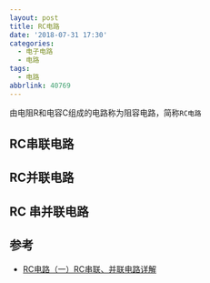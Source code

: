 ```yaml
---
layout: post
title: RC电路
date: '2018-07-31 17:30'
categories:
  - 电子电路
  - 电路
tags:
  - 电路
abbrlink: 40769
---
```


由电阻R和电容C组成的电路称为阻容电路，简称`RC电路`

<!--more-->

## RC串联电路


## RC并联电路


## RC 串并联电路


## 参考

* [RC电路（一）RC串联、并联电路详解](http://baijiahao.baidu.com/s?id=1579574575136458010&wfr=spider&for=pc)
